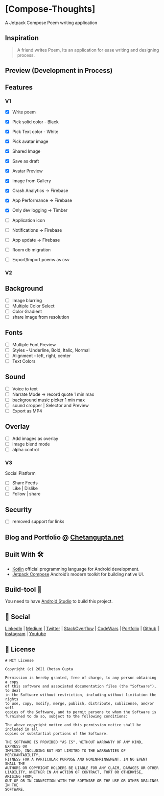 # [Compose-Thoughts]
A Jetpack Compose Poem writing application

## Inspiration
> A friend writes Poem, Its an application for ease writing and designing process.

## Preview (Development in Process)

## Features
### V1
- [x] Write poem
- [x] Pick solid color - Black
- [x] Pick Text color - White
- [x] Pick avatar image
- [x] Shared Image
- [x] Save as draft
- [x] Avatar Preview
- [x] Image from Gallery
- [x] Crash Analytics -> Firebase
- [x] App Performance -> Firebase
- [x] Only dev logging -> Timber
- [ ] Application icon
- [ ] Notifications -> Firebase
- [ ] App update -> Firebase
- [ ] Room db migration
- [ ] Export/Import poems as csv


### V2
Background
---
- [ ] Image blurring
- [ ] Multiple Color Select
- [ ] Color Gradient
- [ ] share image from resolution

Fonts
---
- [ ] Multiple Font Preview
- [ ] Styles - Underline, Bold, Italic, Normal
- [ ] Alignment - left, right, center
- [ ] Text Colors

Sound
---
- [ ] Voice to text
- [ ] Narrate Mode -> record quote 1 min max
- [ ] background music picker 1 min max
- [ ] sound cropper | Selector and Preview
- [ ] Export as MP4

Overlay
---
- [ ] Add images as overlay
- [ ] image blend mode
- [ ] alpha control

### V3
Social Platform
- [ ] Share Feeds
- [ ] Like | Dislike
- [ ] Follow | share

Security
---
- [ ]  removed support for links









## Blog and Portfolio @ [Chetangupta.net](https://chetangupta.net/about)

## Built With 🛠
- [Kotlin](https://kotlinlang.org/) official programming language for Android development.
- [Jetpack Compose](https://developer.android.com/jetpack/compose) Android’s modern toolkit for building native UI.

## Build-tool 🧰
You need to have [Android Studio](https://developer.android.com/studio) to build this project.

## :eyes: Social
[LinkedIn](https://bit.ly/ch8n-linkdIn) | [Medium](https://bit.ly/ch8n-medium-blog) | [Twitter](https://bit.ly/ch8n-twitter) | [StackOverflow](https://bit.ly/ch8n-stackOflow) | [CodeWars](https://bit.ly/ch8n-codewar) | [Portfolio](https://bit.ly/ch8n-home) | [Github](https://bit.ly/ch8n-git) | [Instagram](https://bit.ly/ch8n-insta) | [Youtube](https://bit.ly/ch8n-youtube)


## :cop: License
```
# MIT License

Copyright (c) 2021 Chetan Gupta

Permission is hereby granted, free of charge, to any person obtaining a copy
of this software and associated documentation files (the "Software"), to deal
in the Software without restriction, including without limitation the rights
to use, copy, modify, merge, publish, distribute, sublicense, and/or sell
copies of the Software, and to permit persons to whom the Software is
furnished to do so, subject to the following conditions:

The above copyright notice and this permission notice shall be included in all
copies or substantial portions of the Software.

THE SOFTWARE IS PROVIDED "AS IS", WITHOUT WARRANTY OF ANY KIND, EXPRESS OR
IMPLIED, INCLUDING BUT NOT LIMITED TO THE WARRANTIES OF MERCHANTABILITY,
FITNESS FOR A PARTICULAR PURPOSE AND NONINFRINGEMENT. IN NO EVENT SHALL THE
AUTHORS OR COPYRIGHT HOLDERS BE LIABLE FOR ANY CLAIM, DAMAGES OR OTHER
LIABILITY, WHETHER IN AN ACTION OF CONTRACT, TORT OR OTHERWISE, ARISING FROM,
OUT OF OR IN CONNECTION WITH THE SOFTWARE OR THE USE OR OTHER DEALINGS IN THE
SOFTWARE.
```
